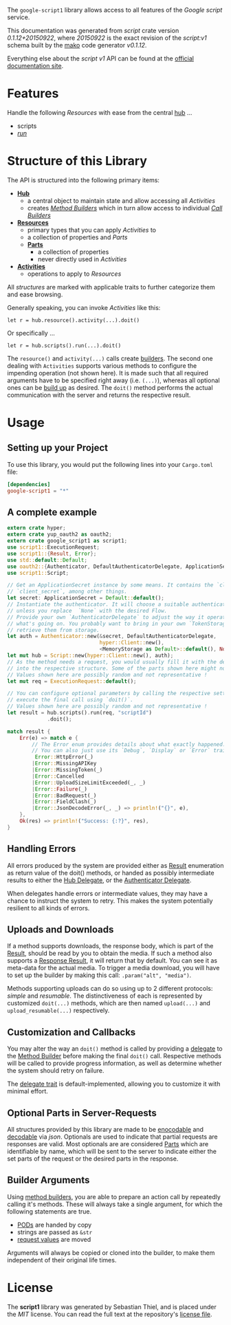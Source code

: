 <!---
DO NOT EDIT !
This file was generated automatically from 'src/mako/api/README.md.mako'
DO NOT EDIT !
-->
The `google-script1` library allows access to all features of the *Google script* service.

This documentation was generated from *script* crate version *0.1.12+20150922*, where *20150922* is the exact revision of the *script:v1* schema built by the [mako](http://www.makotemplates.org/) code generator *v0.1.12*.

Everything else about the *script* *v1* API can be found at the
[official documentation site](https://developers.google.com/apps-script/execution/rest/v1/run).
# Features

Handle the following *Resources* with ease from the central [hub](http://byron.github.io/google-apis-rs/google_script1/struct.Script.html) ... 

* scripts
 * [*run*](http://byron.github.io/google-apis-rs/google_script1/struct.ScriptRunCall.html)




# Structure of this Library

The API is structured into the following primary items:

* **[Hub](http://byron.github.io/google-apis-rs/google_script1/struct.Script.html)**
    * a central object to maintain state and allow accessing all *Activities*
    * creates [*Method Builders*](http://byron.github.io/google-apis-rs/google_script1/trait.MethodsBuilder.html) which in turn
      allow access to individual [*Call Builders*](http://byron.github.io/google-apis-rs/google_script1/trait.CallBuilder.html)
* **[Resources](http://byron.github.io/google-apis-rs/google_script1/trait.Resource.html)**
    * primary types that you can apply *Activities* to
    * a collection of properties and *Parts*
    * **[Parts](http://byron.github.io/google-apis-rs/google_script1/trait.Part.html)**
        * a collection of properties
        * never directly used in *Activities*
* **[Activities](http://byron.github.io/google-apis-rs/google_script1/trait.CallBuilder.html)**
    * operations to apply to *Resources*

All *structures* are marked with applicable traits to further categorize them and ease browsing.

Generally speaking, you can invoke *Activities* like this:

```Rust,ignore
let r = hub.resource().activity(...).doit()
```

Or specifically ...

```ignore
let r = hub.scripts().run(...).doit()
```

The `resource()` and `activity(...)` calls create [builders][builder-pattern]. The second one dealing with `Activities` 
supports various methods to configure the impending operation (not shown here). It is made such that all required arguments have to be 
specified right away (i.e. `(...)`), whereas all optional ones can be [build up][builder-pattern] as desired.
The `doit()` method performs the actual communication with the server and returns the respective result.

# Usage

## Setting up your Project

To use this library, you would put the following lines into your `Cargo.toml` file:

```toml
[dependencies]
google-script1 = "*"
```

## A complete example

```Rust
extern crate hyper;
extern crate yup_oauth2 as oauth2;
extern crate google_script1 as script1;
use script1::ExecutionRequest;
use script1::{Result, Error};
use std::default::Default;
use oauth2::{Authenticator, DefaultAuthenticatorDelegate, ApplicationSecret, MemoryStorage};
use script1::Script;

// Get an ApplicationSecret instance by some means. It contains the `client_id` and 
// `client_secret`, among other things.
let secret: ApplicationSecret = Default::default();
// Instantiate the authenticator. It will choose a suitable authentication flow for you, 
// unless you replace  `None` with the desired Flow.
// Provide your own `AuthenticatorDelegate` to adjust the way it operates and get feedback about 
// what's going on. You probably want to bring in your own `TokenStorage` to persist tokens and
// retrieve them from storage.
let auth = Authenticator::new(&secret, DefaultAuthenticatorDelegate,
                              hyper::Client::new(),
                              <MemoryStorage as Default>::default(), None);
let mut hub = Script::new(hyper::Client::new(), auth);
// As the method needs a request, you would usually fill it with the desired information
// into the respective structure. Some of the parts shown here might not be applicable !
// Values shown here are possibly random and not representative !
let mut req = ExecutionRequest::default();

// You can configure optional parameters by calling the respective setters at will, and
// execute the final call using `doit()`.
// Values shown here are possibly random and not representative !
let result = hub.scripts().run(req, "scriptId")
             .doit();

match result {
    Err(e) => match e {
        // The Error enum provides details about what exactly happened.
        // You can also just use its `Debug`, `Display` or `Error` traits
         Error::HttpError(_)
        |Error::MissingAPIKey
        |Error::MissingToken(_)
        |Error::Cancelled
        |Error::UploadSizeLimitExceeded(_, _)
        |Error::Failure(_)
        |Error::BadRequest(_)
        |Error::FieldClash(_)
        |Error::JsonDecodeError(_, _) => println!("{}", e),
    },
    Ok(res) => println!("Success: {:?}", res),
}

```
## Handling Errors

All errors produced by the system are provided either as [Result](http://byron.github.io/google-apis-rs/google_script1/enum.Result.html) enumeration as return value of 
the doit() methods, or handed as possibly intermediate results to either the 
[Hub Delegate](http://byron.github.io/google-apis-rs/google_script1/trait.Delegate.html), or the [Authenticator Delegate](http://byron.github.io/google-apis-rs/google_script1/../yup-oauth2/trait.AuthenticatorDelegate.html).

When delegates handle errors or intermediate values, they may have a chance to instruct the system to retry. This 
makes the system potentially resilient to all kinds of errors.

## Uploads and Downloads
If a method supports downloads, the response body, which is part of the [Result](http://byron.github.io/google-apis-rs/google_script1/enum.Result.html), should be
read by you to obtain the media.
If such a method also supports a [Response Result](http://byron.github.io/google-apis-rs/google_script1/trait.ResponseResult.html), it will return that by default.
You can see it as meta-data for the actual media. To trigger a media download, you will have to set up the builder by making
this call: `.param("alt", "media")`.

Methods supporting uploads can do so using up to 2 different protocols: 
*simple* and *resumable*. The distinctiveness of each is represented by customized 
`doit(...)` methods, which are then named `upload(...)` and `upload_resumable(...)` respectively.

## Customization and Callbacks

You may alter the way an `doit()` method is called by providing a [delegate](http://byron.github.io/google-apis-rs/google_script1/trait.Delegate.html) to the 
[Method Builder](http://byron.github.io/google-apis-rs/google_script1/trait.CallBuilder.html) before making the final `doit()` call. 
Respective methods will be called to provide progress information, as well as determine whether the system should 
retry on failure.

The [delegate trait](http://byron.github.io/google-apis-rs/google_script1/trait.Delegate.html) is default-implemented, allowing you to customize it with minimal effort.

## Optional Parts in Server-Requests

All structures provided by this library are made to be [enocodable](http://byron.github.io/google-apis-rs/google_script1/trait.RequestValue.html) and 
[decodable](http://byron.github.io/google-apis-rs/google_script1/trait.ResponseResult.html) via *json*. Optionals are used to indicate that partial requests are responses 
are valid.
Most optionals are are considered [Parts](http://byron.github.io/google-apis-rs/google_script1/trait.Part.html) which are identifiable by name, which will be sent to 
the server to indicate either the set parts of the request or the desired parts in the response.

## Builder Arguments

Using [method builders](http://byron.github.io/google-apis-rs/google_script1/trait.CallBuilder.html), you are able to prepare an action call by repeatedly calling it's methods.
These will always take a single argument, for which the following statements are true.

* [PODs][wiki-pod] are handed by copy
* strings are passed as `&str`
* [request values](http://byron.github.io/google-apis-rs/google_script1/trait.RequestValue.html) are moved

Arguments will always be copied or cloned into the builder, to make them independent of their original life times.

[wiki-pod]: http://en.wikipedia.org/wiki/Plain_old_data_structure
[builder-pattern]: http://en.wikipedia.org/wiki/Builder_pattern
[google-go-api]: https://github.com/google/google-api-go-client

# License
The **script1** library was generated by Sebastian Thiel, and is placed 
under the *MIT* license.
You can read the full text at the repository's [license file][repo-license].

[repo-license]: https://github.com/Byron/google-apis-rs/LICENSE.md
